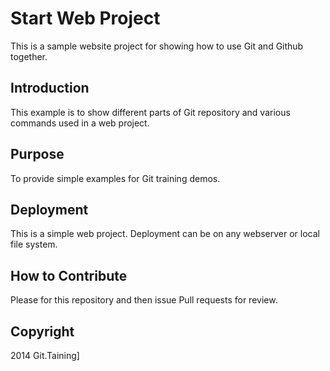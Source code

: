 # Start Web Project

This is a sample website project for showing how to use Git and Github together.

## Introduction

This example is to show different parts of Git repository and various commands used in a web project.

## Purpose

To provide simple examples for Git training demos.

## Deployment

This is a simple web project. Deployment can be on any webserver or local file system.

## How to Contribute

Please for this repository and then issue Pull requests for review.

## Copyright

2014 Git.Taining]
